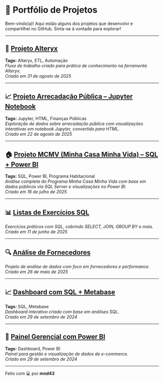 # 🚀 Portfólio de Projetos
Bem-vindo(a)! Aqui estão alguns dos projetos que desenvolvi e compartilhei no GitHub. Sinta-se à vontade para explorar!

---
## 🧠 [Projeto Alteryx](Alteryx/index.html)

**Tags:** Alteryx, ETL, Automação  
*Fluxo de trabalho criado para prática de conhecimento na ferramenta Alteryx.*  
*Criado em 31 de agosto de 2025*

---

## 📈 [Projeto Arrecadação Pública – Jupyter Notebook](Proj_arrec/Projeto_arrecadacao.html)
**Tags:** Jupyter, HTML, Finanças Públicas  
*Exploração de dados sobre arrecadação pública com visualizações interativas em notebook Jupyter, convertido para HTML.*  
*Criado em 22 de agosto de 2025*


---

## 🏠 [Projeto MCMV (Minha Casa Minha Vida) – SQL + Power BI](Projeto_mcmv.md)
**Tags:** SQL, Power BI, Programa Habitacional  
*Análise completa do Programa Minha Casa Minha Vida com base em dados públicos via SQL Server e visualizações no Power BI.*  
*Criado em 16 de julho de 2025*

---

## 📊 [Listas de Exercícios SQL](Lista_Exercicios_sql.md)
*Exercícios práticos com SQL, cobrindo SELECT, JOIN, GROUP BY e mais.*  
*Criado em 11 de junho de 2025*

---

## 🔍 [Análise de Fornecedores](Analise_de_Fornecedores.md)
*Projeto de análise de dados com foco em fornecedores e performance.*  
*Criado em 26 de maio de 2025*

---

## 📈 [Dashboard com SQL + Metabase](dashboard-sql-metabase.md)
**Tags:** SQL, Metabase  
*Dashboard interativo criado com base em análises SQL.*  
*Criado em 29 de setembro de 2024*

---

## 🛒 [Painel Gerencial com Power BI](Painel-gerencial-de-e-commerce-utilizando-Power-BI.md)
**Tags:** Dashboard, Power BI  
*Painel para gestão e visualização de dados de e-commerce.*  
*Criado em 29 de setembro de 2024*

---

Feito com 💻 por **mnd43**


